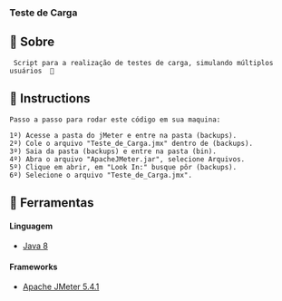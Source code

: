 <h3> 
  Teste de Carga
</h3>


## 📖 Sobre

```
 Script para a realização de testes de carga, simulando múltiplos usuários  🚀 
```

## 📃 Instructions
```
Passo a passo para rodar este código em sua maquina:

1º) Acesse a pasta do jMeter e entre na pasta (backups).
2º) Cole o arquivo "Teste_de_Carga.jmx" dentro de (backups).
3º) Saia da pasta (backups) e entre na pasta (bin).
4º) Abra o arquivo "ApacheJMeter.jar", selecione Arquivos.
5º) Clique em abrir, em "Look In:" busque pôr (backups).
6º) Selecione o arquivo "Teste_de_Carga.jmx".

```

## 🔧 Ferramentas
#### Linguagem
- [Java 8](https://www.oracle.com/br/java/technologies/javase/javase-jdk8-downloads.html)
#### Frameworks
- [Apache JMeter 5.4.1](https://downloads.apache.org//jmeter/binaries/apache-jmeter-5.4.1.zip)
